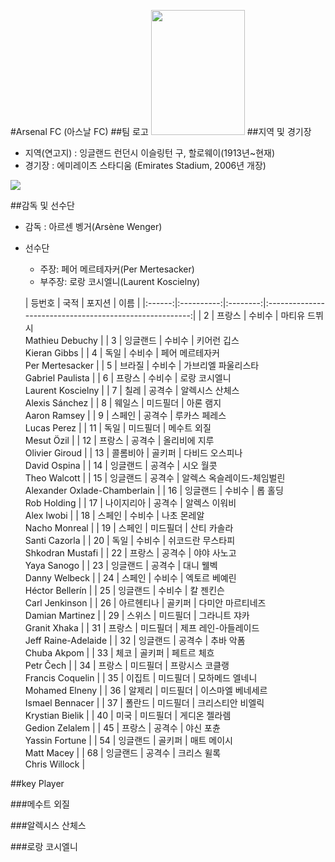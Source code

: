 #Arsenal FC (아스날 FC)
##팀 로고
<img height="200" width="150" src="https://upload.wikimedia.org/wikipedia/en/thumb/5/53/Arsenal_FC.svg/400px-Arsenal_FC.svg.png">
##지역 및 경기장
 - 지역(연고지) : 잉글랜드 런던시 이슬링턴 구, 할로웨이(1913년~현재)
 - 경기장 : 에미레이츠 스타디움 (Emirates Stadium, 2006년 개장)
 
<img src="http://www.arsenal.com/assets/_files/scaled/696x392/jan_13/gun__1357737715_emirates_stadium7.jpg">

##감독 및 선수단
 - 감독 : 아르센 벵거(Arsène Wenger)
 - 선수단
 	- 주장: 페어 메르테자커(Per Mertesacker)
 	- 부주장: 로랑 코시엘니(Laurent Koscielny)
 	
	| 등번호 |    국적    |  포지션  |                           이름                          |
|:------:|:----------:|:--------:|:-------------------------------------------------------:|
|    2   |   프랑스   |  수비수  |              마티유 드뷔시<br>Mathieu Debuchy              |
|    3   |  잉글랜드  |  수비수  |                 키어런 깁스<br>Kieran Gibbs                |
|    4   |    독일    |  수비수  |             페어 메르테자커<br>Per Mertesacker             |
|    5   |   브라질   |  수비수  |           가브리엘 파울리스타<br>Gabriel Paulista          |
|    6   |   프랑스   |  수비수  |             로랑 코시엘니<br>Laurent Koscielny             |
|    7   |    칠레    |  공격수  |              알렉시스 산체스<br>Alexis Sánchez             |
|    8   |   웨일스   | 미드필더 |                  아론 램지<br>Aaron Ramsey                 |
|    9   |   스페인   |  공격수  |                루카스 페레스<br>Lucas Perez                |
|   11   |    독일    | 미드필더 |                  메수트 외질<br>Mesut Özil                 |
|   12   |   프랑스   |  공격수  |               올리비에 지루<br>Olivier Giroud              |
|   13   |  콜롬비아  |  골키퍼  |               다비드 오스피나<br>David Ospina              |
|   14   |  잉글랜드  |  공격수  |                  시오 월콧<br>Theo Walcott                 |
|   15   |  잉글랜드  |  공격수  | 알렉스 옥슬레이드-체임벌린<br>Alexander Oxlade-Chamberlain |
|   16   |  잉글랜드  |  수비수  |                   롭 홀딩<br>Rob Holding                   |
|   17   | 나이지리아 |  공격수  |                 알렉스 이워비<br>Alex Iwobi                |
|   18   |   스페인   |  수비수  |                나초 몬레알<br>Nacho Monreal                |
|   19   |   스페인   | 미드필더 |                산티 카솔라<br>Santi Cazorla                |
|   20   |    독일    |  수비수  |            쉬코드란 무스타피<br>Shkodran Mustafi           |
|   22   |   프랑스   |  공격수  |                 야야 사노고<br>Yaya Sanogo                 |
|   23   |  잉글랜드  |  공격수  |                 대니 웰벡<br>Danny Welbeck                 |
|   24   |   스페인   |  수비수  |              엑토르 베예린<br>Héctor Bellerín              |
|   25   |  잉글랜드  |  수비수  |                 칼 젠킨슨<br>Carl Jenkinson                |
|   26   | 아르헨티나 |  골키퍼  |            다미안 마르티네즈<br>Damian Martinez            |
|   29   |   스위스   | 미드필더 |                그라니트 쟈카<br>Granit Xhaka               |
|   31   |   프랑스   | 미드필더 |         제프 레인-아들레이드<br>Jeff Raine-Adelaide        |
|   32   |  잉글랜드  |  공격수  |                  추바 악폼<br>Chuba Akpom                  |
|   33   |    체코    |  골키퍼  |                  페트르 체흐<br>Petr Čech                  |
|   34   |   프랑스   | 미드필더 |             프랑시스 코클랭<br>Francis Coquelin            |
|   35   |   이집트   | 미드필더 |              모하메드 엘네니<br>Mohamed Elneny             |
|   36   |   알제리   | 미드필더 |            이스마엘 베네세르<br>Ismael Bennacer            |
|   37   |   폴란드   | 미드필더 |            크리스티안 비엘릭<br>Krystian Bielik            |
|   40   |    미국    | 미드필더 |               게디온 젤라렘<br>Gedion Zelalem              |
|   45   |   프랑스   |  공격수  |                 야신 포츈<br>Yassin Fortune                |
|   54   |  잉글랜드  |  골키퍼  |                  매트 메이시<br>Matt Macey                 |
|   68   |  잉글랜드  |  공격수  |                크리스 윌록<br>Chris Willock                |

##key Player

###메수트 외질

###알렉시스 산체스

###로랑 코시엘니
